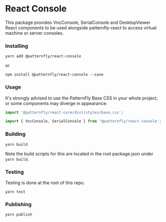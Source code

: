 # React Console

This package provides VncConsole, SerialConsole and DesktopViewer React components
to be used alongside patternfly-react to access virtual machine or server consoles.

### Installing

```
yarn add @patternfly/react-console
```

or

```
npm install @patternfly/react-console --save
```

### Usage

It's strongly advised to use the PatternFly Base CSS in your whole project, or some components may diverge in appearance:

```js
import '@patternfly/react-core/dist/styles/base.css';
```

```js
import { VncConsole, SerialConsole } from '@patternfly/react-console';
```

### Building

```
yarn build
```

Note the build scripts for this are located in the root package.json under `yarn build`.

### Testing

Testing is done at the root of this repo.

```
yarn test
```

### Publishing

```
yarn publish
```
